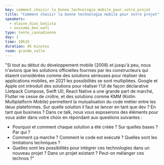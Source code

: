 ```yaml
---
key: comment_choisir_la_bonne_technologie_mobile_pour_votre_projet
title: "Comment choisir la bonne technologie mobile pour votre projet"
speakers:
  - elaine_dias_batista
  - oussama_ben_wafi
type: tente_cannadienne
day: 1
time: 10h15
duration: 45 minutes
room: grande_salle
---
```


"Si tout au début du développement mobile (2008) et jusqu'à peu, nous n'avions que les solutions officielles fournies par les constructeurs qui étaient considérées comme des solutions sérieuses pour réaliser des applications mobiles, en 2021 les possibilités se sont multipliées. Google et Apple ont introduit des solutions pour réaliser l'UI de façon déclarative (Jetpack Compose, Swift UI), React Native a une grande part de marché, Flutter ne cesse de croître, et des solutions comme KMM (Kotlin Multiplatform Mobile) permettent la mutualisation du code métier entre les deux plateformes. Sur quelle solution il faut se lancer en tant que dev ? En tant que business ? Dans ce talk, nous vous exposerons des éléments pour vous aider dans votre choix en répondant aux questions suivantes :

  * Pourquoi et comment chaque solution a été créée ? Sur quelles bases ? Par qui ?
  * Comment ça marche ? Comment le code est exécuté ? Quelles sont les limitations techniques ?
  * Quelles sont les possibilités pour intégrer ces technologies dans un nouveau projet ? Dans un projet existant ? Peut-on mélanger ces technos ?"

